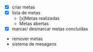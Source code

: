 - [x] criar metas
- [x] lista de metas
    - [x]Metas realizadas
    - Metas abertas
- [x] marcar/ desmarcar metas concluídas
- remover metas 
- sistema de mesagens